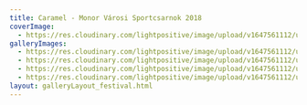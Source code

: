 ```yaml
---
title: Caramel - Monor Városi Sportcsarnok 2018
coverImage:
  - https://res.cloudinary.com/lightpositive/image/upload/v1647561112/uploads/Caramel%20-%20Monor%20V%C3%A1rosi%20Sportcsarnok%202018/caramel.jpg
galleryImages: 
  - https://res.cloudinary.com/lightpositive/image/upload/v1647561112/uploads/Caramel%20-%20Monor%20V%C3%A1rosi%20Sportcsarnok%202018/caramel1.jpg
  - https://res.cloudinary.com/lightpositive/image/upload/v1647561112/uploads/Caramel%20-%20Monor%20V%C3%A1rosi%20Sportcsarnok%202018/caramel2.jpg
  - https://res.cloudinary.com/lightpositive/image/upload/v1647561112/uploads/Caramel%20-%20Monor%20V%C3%A1rosi%20Sportcsarnok%202018/caramel3.jpg
  - https://res.cloudinary.com/lightpositive/image/upload/v1647561112/uploads/Caramel%20-%20Monor%20V%C3%A1rosi%20Sportcsarnok%202018/caramel.jpg
layout: galleryLayout_festival.html
---
```


